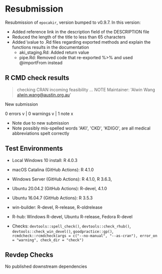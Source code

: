 # Resubmission

Resubmission of `epocakir`, version bumped to v0.9.7. In this version:

- Added reference link in the description field of the DESCRIPTION file
- Reduced the length of the title to less than 65 characters
- Added \value to .Rd files regarding exported methods and explain the functions results in the documentation
  - aki_staging.Rd: Added return value
  - pipe.Rd: Removed code that re-exported %>% and used @importFrom instead

## R CMD check results

> checking CRAN incoming feasibility ... NOTE
  Maintainer: 'Alwin Wang <alwin.wang@austin.org.au>'

  New submission

0 errors v | 0 warnings v | 1 note x

- Note due to new submission
- Note possibly mis-spelled words 'AKI', 'CKD', 'KDIGO', are all medical abbreviations spelt correctly

## Test Environments

- Local Windows 10 install: R 4.0.3

- macOS Catalina (GitHub Actions): R 4.1.0
- Windows Server (GitHub Actions): R 4.1.0, R 3.6.3,
- Ubuntu 20.04.2 (GitHub Actions): R-devel, 4.1.0
- Ubuntu 16.04.7 (GitHub Actions): R 3.5.3

- win-builder: R-devel, R-release, R-oldrelease
- R-hub: Windows R-devel, Ubuntu R-release, Fedora R-devel

- Checks: `devtools::spell_check()`, `devtools::check_rhub()`, `devtools::check_win_devel()`, `goodpractice::gp()`,
          `rcmdcheck::rcmdcheck(args = c("--no-manual", "--as-cran"), error_on = "warning", check_dir = "check")`

## Revdep Checks

No published downstream dependencies
